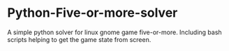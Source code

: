 # Python-Five-or-more-solver
A simple python solver for linux gnome game five-or-more. Including bash scripts helping to get the game state from screen.
